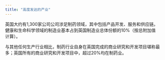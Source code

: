 ```yaml
---
title: "高度发达的产业"
---
```


英国大约有1,300家公司公司涉足制药领域，其中包括产品开发、服务和供应链。健康和生命科学领域的制造业基本占到英国制造业总体份额的10%（按总附加值计算）。

与其他任何生产行业相比，制药行业自身在英国完成的商业研究和开发项目堪称最多；英国所有的商业研究和开发项目中，超过20%均在制药业。

